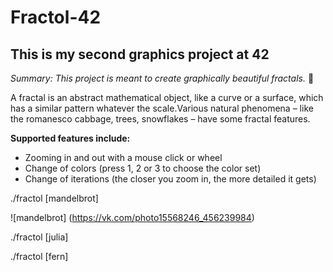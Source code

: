 # Fractol-42

## This is my second graphics project at 42

*Summary: This project is meant to create graphically beautiful fractals.* :milky_way:

A fractal is an abstract mathematical object, like a curve or a surface, which has a similar pattern whatever the scale.Various natural phenomena – like the romanesco cabbage, trees, snowflakes – have some fractal features.

**Supported features include:**

* Zooming in and out with a mouse click or wheel
* Change of colors (press 1, 2 or 3 to choose the color set)
* Change of iterations (the closer you zoom in, the more detailed it gets)

./fractol [mandelbrot]

![mandelbrot]
(https://vk.com/photo15568246_456239984)

./fractol [julia]

./fractol [fern]
